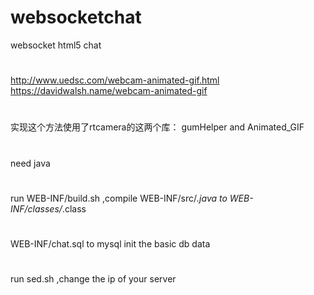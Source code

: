 # websocketchat
websocket html5 chat
#
http://www.uedsc.com/webcam-animated-gif.html
https://davidwalsh.name/webcam-animated-gif
#
实现这个方法使用了rtcamera的这两个库： gumHelper and Animated_GIF
#
need java
#
run WEB-INF/build.sh ,compile WEB-INF/src/*.java to WEB-INF/classes/*.class
#
WEB-INF/chat.sql to mysql init the basic db data
#
run sed.sh ,change the ip of your server
